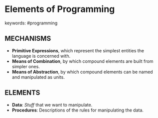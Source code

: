 Elements of Programming
======
keywords: #programming

MECHANISMS
------
* __Primitive Expressions__, which represent the simplest entities the language is concerned with.
* __Means of Combination__, by which compound elements are built from simpler ones.
* __Means of Abstraction__, by which compound elements can be named and manipulated as units.  
  
ELEMENTS
------
* __Data__: *Stuff* that we want to manipulate.
* __Procedures__: Descriptions of the rules for manipulating the data.

